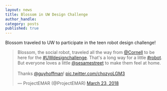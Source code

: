 ```yaml
---
layout: news
title: Blossom in UW Design Challenge
author_handle: 
category: posts
published: true
---
```


Blossom traveled to UW to participate in the teen robot design challenge! 

<blockquote class="twitter-tweet" data-lang="en"><p lang="en" dir="ltr">Blossom, the social robot, traveled all the way from <a href="https://twitter.com/Cornell?ref_src=twsrc%5Etfw">@Cornell</a> to be here for the <a href="https://twitter.com/hashtag/UWdesignchallenge?src=hash&amp;ref_src=twsrc%5Etfw">#UWdesignchallenge</a>. That&#39;s a long way for a little <a href="https://twitter.com/hashtag/robot?src=hash&amp;ref_src=twsrc%5Etfw">#robot</a>. But everyone loves a little <a href="https://twitter.com/sesamestreet?ref_src=twsrc%5Etfw">@sesamestreet</a> to make them feel at home. <br><br>Thanks <a href="https://twitter.com/guyhoffman?ref_src=twsrc%5Etfw">@guyhoffman</a>! <a href="https://t.co/chozyoLGM3">pic.twitter.com/chozyoLGM3</a></p>&mdash; ProjectEMAR (@ProjectEMAR) <a href="https://twitter.com/ProjectEMAR/status/977330220364546048?ref_src=twsrc%5Etfw">March 23, 2018</a></blockquote>
<script async src="https://platform.twitter.com/widgets.js" charset="utf-8"></script>

